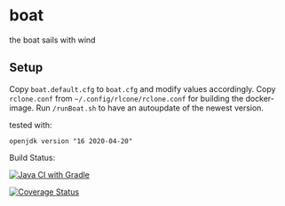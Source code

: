 # boat

the boat sails with wind

## Setup

Copy `boat.default.cfg` to `boat.cfg` and modify values accordingly. Copy `rclone.conf`
from `~/.config/rlcone/rclone.conf` for building the docker-image.
Run `/runBoat.sh` to have an autoupdate of the
newest version.

tested with:

```
openjdk version "16 2020-04-20"
```

Build Status:

[![Java CI with Gradle](https://github.com/rarspace01/boat/actions/workflows/gradle.yml/badge.svg)](https://github.com/rarspace01/boat/actions/workflows/gradle.yml)

[![Coverage Status](https://coveralls.io/repos/github/rarspace01/boat/badge.svg?branch=main)](https://coveralls.io/github/rarspace01/boat?branch=main)
